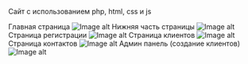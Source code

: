 Сайт с использованием php, html, css и js

Главная страница
![Image alt](https://github.com/P4N4K0N/Site-PHP-HTML-CSS-JS-/blob/main/image/1.png)
Нижняя часть страницы
![Image alt](https://github.com/P4N4K0N/Site-PHP-HTML-CSS-JS-/blob/main/image/2.png)
Страница регистрации
![Image alt](https://github.com/P4N4K0N/Site-PHP-HTML-CSS-JS-/blob/main/image/3.png)
Страница клиентов
![Image alt](https://github.com/P4N4K0N/Site-PHP-HTML-CSS-JS-/blob/main/image/4.png)
Страница контактов
![Image alt](https://github.com/P4N4K0N/Site-PHP-HTML-CSS-JS-/blob/main/image/5.png)
Админ панель (создание клиентов)
![Image alt](https://github.com/P4N4K0N/Site-PHP-HTML-CSS-JS-/blob/main/image/6.png)
